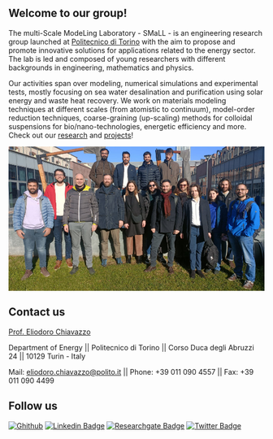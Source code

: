 ## Welcome to our group!
The multi-Scale ModeLing Laboratory - SMaLL - is an engineering research group launched at [Politecnico di Torino](https://www.polito.it/) with the aim to propose and promote innovative solutions for applications related to the energy sector. The lab is led and composed of young researchers with different backgrounds in engineering, mathematics and physics.

Our activities span over modeling, numerical simulations and experimental tests, mostly focusing on sea water desalination and purification using solar energy and waste heat recovery. We work on materials modeling techniques at different scales (from atomistic to continuum), model-order reduction techniques, coarse-graining (up-scaling) methods for colloidal suspensions for bio/nano-technologies, energetic efficiency and more. Check out our [research](https://small.polito.it/research.html) and [projects](https://small.polito.it/projects.html)!

<img width="700" alt="GIF" align="center" src="small-all.jpg">

## Contact us
[Prof. Eliodoro Chiavazzo](http://www.eliodorochiavazzo.net/)

Department of Energy || 
Politecnico di Torino || 
Corso Duca degli Abruzzi 24 || 
10129 Turin - Italy
 
Mail: [eliodoro.chiavazzo@polito.it](mailto:eliodoro.chiavazzo@polito.it) || 
Phone: +39 011 090 4557 || 
Fax: +39 011 090 4499

## Follow us
[![Ghithub](https://img.shields.io/badge/-@SMaLL_PoliTo-informational?style=flat&logo=GitHub&logoColor=white&color=black)](https://github.com/SMaLL-PoliTo)
[![Linkedin Badge](https://img.shields.io/badge/-SMaLL-informatilnal?style=flat&logo=Linkedin&logoColor=white&color=0A66C2&link=https://www.linkedin.com/in/small-lab/)](https://www.linkedin.com/company/small-lab/)
[![Researchgate Badge](https://img.shields.io/badge/-SMaLL-informatilnal?style=flat&logo=researchgate&logoColor=white&color=00CCBB&link=https://www.researchgate.net/lab/multi-Scale-ModeLing-Laboratory-Pietro-Asinari)](https://www.researchgate.net/lab/multi-Scale-ModeLing-Laboratory-Pietro-Asinari)
[![Twitter Badge](https://img.shields.io/badge/-@small_polito-informational?style=flat&logo=twitter&logoColor=white&color=1DA1F2&link=https://twitter.com/small_polito)](https://x.com/small_polito)

<!--
**SMaLL-PoliTo/SMaLL-PoliTo** is a ✨ _special_ ✨ repository because its `README.md` (this file) appears on your GitHub profile.

Here are some ideas to get you started:

- 🔭 I’m currently working on ...
- 🌱 I’m currently learning ...
- 👯 I’m looking to collaborate on ...
- 🤔 I’m looking for help with ...
- 💬 Ask me about ...
- 📫 How to reach me: ...
- 😄 Pronouns: ...
- ⚡ Fun fact: ...
-->

